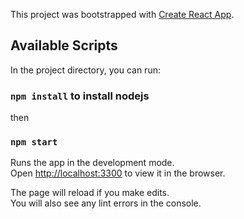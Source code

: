This project was bootstrapped with [Create React App](https://github.com/facebook/create-react-app).

## Available Scripts

In the project directory, you can run:
### `npm install` to install nodejs 
then
### `npm start`

Runs the app in the development mode.<br />
Open [http://localhost:3300](http://localhost:3300) to view it in the browser.

The page will reload if you make edits.<br />
You will also see any lint errors in the console.
